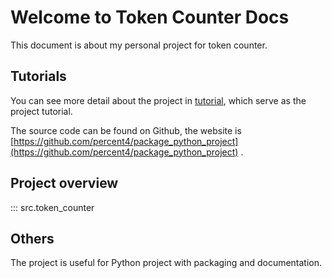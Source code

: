 # Welcome to Token Counter Docs

This document is about my personal project for token counter.

## Tutorials

You can see more detail about the project in [tutorial](tutorials.md), which serve as the project tutorial.

The source code can be found on Github, the website is [https://github.com/percent4/package_python_project](https://github.com/percent4/package_python_project) .

## Project overview

::: src.token_counter

## Others

The project is useful for Python project with packaging and documentation.

